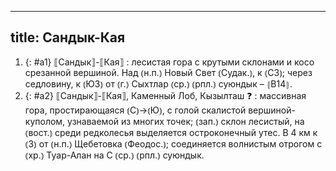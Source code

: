 
---
title: Сандык-Кая
---
1. {: #a1} ⟦Сандык⟧-⟦Кая⟧
: лесистая гора с крутыми склонами и косо срезанной вершиной. Над ⦅н.п.⦆ Новый Свет ⦅Судак.⦆, к ⦅СЗ⦆; через седловину, к ⦅ЮЗ⦆ от ⦅г.⦆ Сыхтлар ⦅ср.⦆ ⦅рпл.⦆ суюндык – ⦃В14⦄.
2. {: #a2} ⟦Сандык⟧-⟦Кая⟧, Каменный Лоб, Кызылташ ❓
: массивная гора, простирающаяся ⦅С⦆→⦅Ю⦆, с голой скалистой вершиной-куполом, узнаваемой из многих точек; ⦅зап.⦆ склон лесистый, на ⦅вост.⦆ среди редколесья выделяется остроконечный утес. В 4 км к ⦅З⦆ от ⦅н.п.⦆ Щебетовка ⦅Феодос.⦆; соединяется волнистым отрогом с ⦅хр.⦆ Туар-Алан на С ⦅ср.⦆ ⦅рпл.⦆ суюндык.
